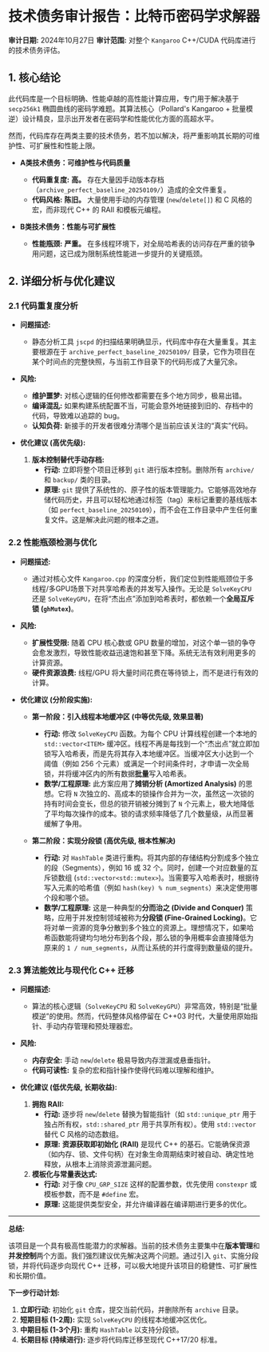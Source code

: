 # **技术债务审计报告：比特币密码学求解器**

**审计日期:** 2024年10月27日
**审计范围:** 对整个 `Kangaroo` C++/CUDA 代码库进行的技术债务评估。

## **1. 核心结论**

此代码库是一个目标明确、性能卓越的高性能计算应用，专门用于解决基于 `secp256k1` 椭圆曲线的密码学难题。其算法核心（Pollard's Kangaroo + 批量模逆）设计精良，显示出开发者在密码学和性能优化方面的高超水平。

然而，代码库存在两类主要的技术债务，若不加以解决，将严重影响其长期的可维护性、可扩展性和性能上限。

*   **A类技术债务：可维护性与代码质量**
    *   **代码重复度:** **高。** 存在大量因手动版本存档（`archive_perfect_baseline_20250109/`）造成的全文件重复。
    *   **代码风格:** **陈旧。** 大量使用手动的内存管理 (`new`/`delete[]`) 和 C 风格的宏，而非现代 C++ 的 RAII 和模板元编程。

*   **B类技术债务：性能与可扩展性**
    *   **性能瓶颈:** **严重。** 在多线程环境下，对全局哈希表的访问存在严重的锁争用问题，这已成为限制系统性能进一步提升的关键瓶颈。

## **2. 详细分析与优化建议**

### **2.1 代码重复度分析**

*   **问题描述:**
    *   静态分析工具 `jscpd` 的扫描结果明确显示，代码库中存在大量重复。其主要根源在于 `archive_perfect_baseline_20250109/` 目录，它作为项目在某个时间点的完整快照，与当前工作目录下的代码形成了大量冗余。

*   **风险:**
    *   **维护噩梦:** 对核心逻辑的任何修改都需要在多个地方同步，极易出错。
    *   **编译混乱:** 如果构建系统配置不当，可能会意外地链接到旧的、存档中的代码，导致难以追踪的 bug。
    *   **认知负荷:** 新接手的开发者很难分清哪个是当前应该关注的“真实”代码。

*   **优化建议 (高优先级):**
    1.  **版本控制替代手动存档:**
        *   **行动:** 立即将整个项目迁移到 `git` 进行版本控制。删除所有 `archive/` 和 `backup/` 类的目录。
        *   **原理:** `git` 提供了系统性的、原子性的版本管理能力。它能够高效地存储代码历史，并且可以轻松地通过标签（tag）来标记重要的基线版本（如 `perfect_baseline_20250109`），而不会在工作目录中产生任何重复文件。这是解决此问题的根本之道。

### **2.2 性能瓶颈检测与优化**

*   **问题描述:**
    *   通过对核心文件 `Kangaroo.cpp` 的深度分析，我们定位到性能瓶颈位于多线程/多GPU场景下对共享哈希表的并发写入操作。无论是 `SolveKeyCPU` 还是 `SolveKeyGPU`，在将“杰出点”添加到哈希表时，都依赖一个**全局互斥锁 (`ghMutex`)**。

*   **风险:**
    *   **扩展性受限:** 随着 CPU 核心数或 GPU 数量的增加，对这个单一锁的争夺会愈发激烈，导致性能收益迅速饱和甚至下降。系统无法有效利用更多的计算资源。
    *   **硬件资源浪费:** 线程/GPU 将大量时间花费在等待锁上，而不是进行有效的计算。

*   **优化建议 (分阶段实施):**

    *   **第一阶段：引入线程本地缓冲区 (中等优先级, 效果显著)**
        *   **行动:** 修改 `SolveKeyCPU` 函数。为每个 CPU 计算线程创建一个本地的 `std::vector<ITEM>` 缓冲区。线程不再是每找到一个“杰出点”就立即加锁写入哈希表，而是先将其存入本地缓冲区。当缓冲区大小达到一个阈值（例如 256 个元素）或满足一个时间条件时，才申请一次全局锁，并将缓冲区内的所有数据**批量**写入哈希表。
        *   **数学/工程原理:** 此方案应用了**摊销分析 (Amortized Analysis)** 的思想。它将 `N` 次独立的、高成本的锁操作合并为一次，虽然这一次锁的持有时间会变长，但总的锁开销被分摊到了 `N` 个元素上，极大地降低了平均每次操作的成本。锁的请求频率降低了几个数量级，从而显著缓解了争用。

    *   **第二阶段：实现分段锁 (高优先级, 根本性解决)**
        *   **行动:** 对 `HashTable` 类进行重构。将其内部的存储结构分割成多个独立的段（Segments），例如 16 或 32 个。同时，创建一个对应数量的互斥锁数组 (`std::vector<std::mutex>`)。当需要写入哈希表时，根据待写入元素的哈希值（例如 `hash(key) % num_segments`）来决定使用哪个段和哪个锁。
        *   **数学/工程原理:** 这是一种典型的**分而治之 (Divide and Conquer)** 策略，应用于并发控制领域被称为**分段锁 (Fine-Grained Locking)**。它将对单一资源的竞争分散到多个独立的资源上。理想情况下，如果哈希函数能将键均匀地分布到各个段，那么锁的争用概率会直接降低为原来的 `1 / num_segments`，从而让系统的并行度得到数量级的提升。

### **2.3 算法能效比与现代化 C++ 迁移**

*   **问题描述:**
    *   算法的核心逻辑（`SolveKeyCPU` 和 `SolveKeyGPU`）非常高效，特别是“批量模逆”的使用。然而，代码整体风格停留在 C++03 时代，大量使用原始指针、手动内存管理和预处理器宏。

*   **风险:**
    *   **内存安全:** 手动 `new`/`delete` 极易导致内存泄漏或悬垂指针。
    *   **代码可读性:** 复杂的宏和指针操作使得代码难以理解和维护。

*   **优化建议 (低优先级, 长期收益):**
    1.  **拥抱 RAII:**
        *   **行动:** 逐步将 `new`/`delete` 替换为智能指针（如 `std::unique_ptr` 用于独占所有权，`std::shared_ptr` 用于共享所有权）。使用 `std::vector` 替代 C 风格的动态数组。
        *   **原理:** **资源获取即初始化 (RAII)** 是现代 C++ 的基石。它能确保资源（如内存、锁、文件句柄）在对象生命周期结束时被自动、确定性地释放，从根本上消除资源泄漏问题。
    2.  **模板化与常量表达式:**
        *   **行动:** 对于像 `CPU_GRP_SIZE` 这样的配置参数，优先使用 `constexpr` 或模板参数，而不是 `#define` 宏。
        *   **原理:** 这能提供类型安全，并允许编译器在编译期进行更多的优化。

---

**总结:**

该项目是一个具有极高性能潜力的求解器。当前的技术债务主要集中在**版本管理**和**并发控制**两个方面。我们强烈建议优先解决这两个问题。通过引入 `git`、实施分段锁，并将代码逐步向现代 C++ 迁移，可以极大地提升该项目的稳健性、可扩展性和长期价值。

**下一步行动计划:**
1.  **立即行动:** 初始化 `git` 仓库，提交当前代码，并删除所有 `archive` 目录。
2.  **短期目标 (1-2周):** 实现 `SolveKeyCPU` 的线程本地缓冲区优化。
3.  **中期目标 (1-3个月):** 重构 `HashTable` 以支持分段锁。
4.  **长期目标 (持续进行):** 逐步将代码库迁移至现代 C++17/20 标准。
